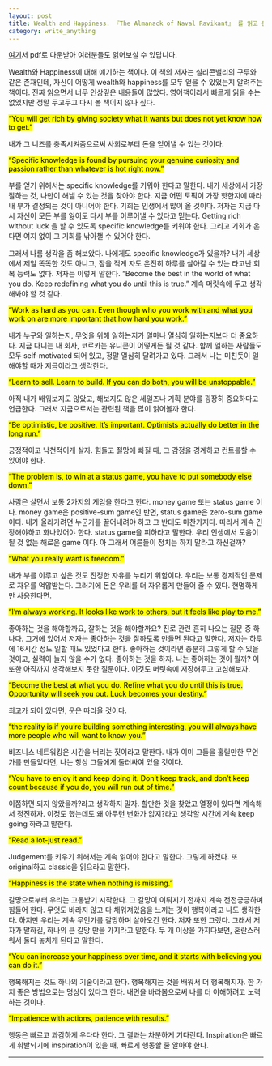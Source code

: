 ```yaml
---
layout: post
title: Wealth and Happiness. 『The Almanack of Naval Ravikant』 를 읽고 든 생각
category: write_anything
---
```


[여기](https://www.navalmanack.com/)서 pdf로 다운받아 여러분들도 읽어보실 수 있답니다.

Wealth와 Happiness에 대해 얘기하는 책이다. 이 책의 저자는 실리콘밸리의 구루와 같은 존재인데, 자신이 어떻게 wealth와 happiness를 모두 얻을 수 있었는지 알려주는 책이다. 진짜 읽으면서 너무 인상깊은 내용들이 많았다. 영어책이라서 빠르게 읽을 수는 없었지만 정말 두고두고 다시 볼 책이지 않나 싶다.

<mark>“You will get rich by giving society what it wants but does not yet know how to get.”</mark>

내가 그 니즈를 충족시켜줌으로써 사회로부터 돈을 얻어낼 수 있는 것이다.

<mark>“Specific knowledge is found by pursuing your genuine curiosity and passion rather than whatever is hot right now.”</mark>

부를 얻기 위해서는 specific knowledge를 키워야 한다고 말한다. 내가 세상에서 가장 잘하는 것, 나만이 해낼 수 있는 것을 찾아야 한다. 지금 어떤 토픽이 가장 핫한지에 따라 내 부가 결정되는 것이 아니어야 한다. 기회는 인생에서 많이 올 것이다. 저자는 지금 다시 자신이 모든 부를 잃어도 다시 부를 이루어낼 수 있다고 믿는다. Getting rich without luck 을 할 수 있도록 specific knowledge를 키워야 한다. 그리고 기회가 온다면 여지 없이 그 기회를 낚아챌 수 있어야 한다.

그래서 나름 생각을 좀 해보았다. 나에게도 specific knowledge가 있을까? 내가 세상에서 제일 똑똑한 것도 아니고, 잠을 적게 자도 온전히 하루를 살아갈 수 있는 타고난 회복 능력도 없다. 저자는 이렇게 말한다. “Become the best in the world of what you do. Keep redefining what you do until this is true.” 계속 머릿속에 두고 생각해봐야 할 것 같다.

<mark>“Work as hard as you can. Even though who you work with and what you work on are more important that how hard you work.”</mark>

내가 누구와 일하는지, 무엇을 위해 일하는지가 얼마나 열심히 일하는지보다 더 중요하다. 지금 다니는 내 회사, 코르카는 유니콘이 어떻게든 될 것 같다. 함께 일하는 사람들도 모두 self-motivated 되어 있고, 정말 열심히 달려가고 있다. 그래서 나는 미친듯이 일해야할 때가 지금이라고 생각한다.

<mark>“Learn to sell. Learn to build. If you can do both, you will be unstoppable.”</mark>

아직 내가 배워보지도 않았고, 해보지도 않은 세일즈나 기획 분야를 굉장히 중요하다고 언급한다. 그래서 지금으로서는 관련된 책을 많이 읽어볼까 한다.

<mark>“Be optimistic, be positive. It’s important. Optimists actually do better in the long run.”</mark>

긍정적이고 낙천적이게 살자. 힘들고 절망에 빠질 때, 그 감정을 경계하고 컨트롤할 수 있어야 한다.

<mark>“The problem is, to win at a status game, you have to put somebody else down.”</mark>

사람은 살면서 보통 2가지의 게임을 한다고 한다. money game 또는 status game 이다. money game은 positive-sum game인 반면, status game은 zero-sum game이다. 내가 올라가려면 누군가를 끌어내려야 하고 그 반대도 마찬가지다. 따라서 계속 긴장해야하고 화나있어야 한다. status game을 피하라고 말한다. 우리 인생에서 도움이 될 것 없는 해로운 game 이다. 아 그래서 어른들이 정치는 하지 말라고 하신걸까?

<mark>“What you really want is freedom.”</mark>

내가 부를 이루고 싶은 것도 진정한 자유를 누리기 위함이다. 우리는 보통 경제적인 문제로 자유를 억압받는다. 그러기에 돈은 우리를 더 자유롭게 만들어 줄 수 있다. 현명하게만 사용한다면.

<mark>“I’m always working. It looks like work to others, but it feels like play to me.”</mark>

좋아하는 것을 해야할까요, 잘하는 것을 해야할까요? 진로 관련 흔히 나오는 질문 중 하나다. 그거에 있어서 저자는 좋아하는 것을 잘하도록 만들면 된다고 말한다. 저자는 하루에 16시간 정도 일할 때도 있었다고 한다. 좋아하는 것이라면 충분히 그렇게 할 수 있을 것이고, 실력이 늘지 않을 수가 없다. 좋아하는 것을 하자. 나는 좋아하는 것이 뭘까? 이 또한 아직까지 생각해보지 못한 질문이다. 이것도 머릿속에 저장해두고 고심해보자.

<mark>“Become the best at what you do. Refine what you do until this is true. Opportunity will seek you out. Luck becomes your destiny.”</mark>

최고가 되어 있다면, 운은 따라올 것이다.

<mark>“the reality is if you’re building something interesting, you will always have more people who will want to know you.”</mark>

비즈니스 네트워킹은 시간을 버리는 짓이라고 말한다. 내가 이미 그들을 홀릴만한 무언가를 만들었다면, 나는 항상 그들에게 둘러싸여 있을 것이다.

<mark>“You have to enjoy it and keep doing it. Don’t keep track, and don’t keep count because if you do, you will run out of time.”</mark>

이쯤하면 되지 않았을까?라고 생각하지 말자. 할만한 것을 찾았고 열정이 있다면 계속해서 정진하자. 이정도 했는데도 왜 아무런 변화가 없지?라고 생각할 시간에 계속 keep going 하라고 말한다.

<mark>“Read a lot-just read.”</mark>

Judgement를 키우기 위해서는 계속 읽어야 한다고 말한다. 그렇게 하겠다. 또 original하고 classic을 읽으라고 말한다.

<mark>“Happiness is the state when nothing is missing.”</mark>

갈망으로부터 우리는 고통받기 시작한다. 그 갈망이 이뤄지기 전까지 계속 전전긍긍하며 힘들어 한다. 무엇도 바라지 않고 다 채워져있음을 느끼는 것이 행복이라고 나도 생각한다. 하지만 우리는 계속 무언가를 갈망하며 살아오긴 한다. 저자 또한 그랬다. 그래서 저자가 말하길, 하나의 큰 갈망 만을 가지라고 말한다. 두 개 이상을 가지다보면, 혼란스러워서 둘다 놓치게 된다고 말한다.

<mark>“You can increase your happiness over time, and it starts with believing you can do it.”</mark>

행복해지는 것도 하나의 기술이라고 한다. 행복해지는 것을 배워서 더 행복해지자. 한 가지 좋은 방법으로는 명상이 있다고 한다. 내면을 바라봄으로써 나를 더 이해하려고 노력하는 것이다.

<mark>“Impatience with actions, patience with results.”</mark>

행동은 빠르고 과감하게 우다다 한다. 그 결과는 차분하게 기다린다. Inspiration은 빠르게 휘발되기에 inspiration이 있을 때, 빠르게 행동할 줄 알아야 한다. 

- - -